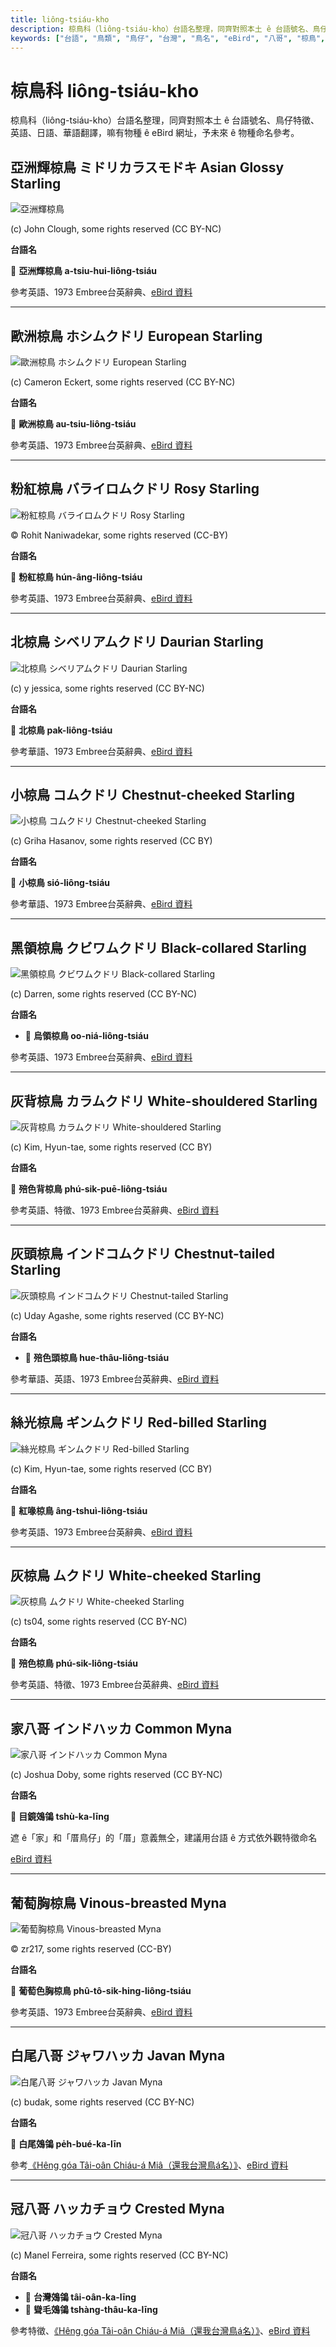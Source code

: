 ```yaml
---
title: liông-tsiáu-kho
description: 椋鳥科（liông-tsiáu-kho）台語名整理，同齊對照本土 ê 台語號名、鳥仔特徵、英語、日語、華語翻譯，嘛有物種 ê eBird 網址，予未來 ê 物種命名參考。
keywords: ["台語", "鳥類", "鳥仔", "台灣", "鳥名", "eBird", "八哥", "椋鳥", "鵁鴒"]
---
```


# 椋鳥科 liông-tsiáu-kho

椋鳥科（liông-tsiáu-kho）台語名整理，同齊對照本土 ê 台語號名、鳥仔特徵、英語、日語、華語翻譯，嘛有物種 ê eBird 網址，予未來 ê 物種命名參考。

## 亞洲輝椋鳥 ミドリカラスモドキ Asian Glossy Starling

![亞洲輝椋鳥](https://inaturalist-open-data.s3.amazonaws.com/photos/59310977/medium.jpg)

(c) John Clough, some rights reserved (CC BY-NC)

**台語名**

🎯 **亞洲輝椋鳥 a-tsiu-hui-liông-tsiáu**

參考英語、1973 Embree台英辭典、[eBird 資料](https://ebird.org/species/asgsta1)

---

## 歐洲椋鳥 ホシムクドリ European Starling

![歐洲椋鳥 ホシムクドリ European Starling](https://inaturalist-open-data.s3.amazonaws.com/photos/112860960/medium.jpg)

(c) Cameron Eckert, some rights reserved (CC BY-NC)

**台語名**

🎯 **歐洲椋鳥 au-tsiu-liông-tsiáu**

參考英語、1973 Embree台英辭典、[eBird 資料](https://ebird.org/species/eursta)

---

## 粉紅椋鳥 バライロムクドリ Rosy Starling

![粉紅椋鳥 バライロムクドリ Rosy Starling](https://inaturalist-open-data.s3.amazonaws.com/photos/459865557/medium.jpeg)

© Rohit Naniwadekar, some rights reserved (CC-BY)

**台語名**

🎯 **粉紅椋鳥 hún-âng-liông-tsiáu**

參考英語、1973 Embree台英辭典、[eBird 資料](https://ebird.org/species/rossta2)

---

## 北椋鳥 シベリアムクドリ Daurian Starling

![北椋鳥 シベリアムクドリ Daurian Starling](https://inaturalist-open-data.s3.amazonaws.com/photos/179215594/medium.jpeg)

(c) y jessica, some rights reserved (CC BY-NC)

**台語名**

🎯 **北椋鳥 pak-liông-tsiáu**

參考華語、1973 Embree台英辭典、[eBird 資料](https://ebird.org/species/dausta1)

---

## 小椋鳥 コムクドリ Chestnut-cheeked Starling

![小椋鳥 コムクドリ Chestnut-cheeked Starling](https://inaturalist-open-data.s3.amazonaws.com/photos/135435728/medium.jpg)

(c) Griha Hasanov, some rights reserved (CC BY)

**台語名**

🎯 **小椋鳥 sió-liông-tsiáu**

參考華語、1973 Embree台英辭典、[eBird 資料](https://ebird.org/species/chcsta1)

---

## 黑領椋鳥 クビワムクドリ Black-collared Starling

![黑領椋鳥 クビワムクドリ Black-collared Starling](https://inaturalist-open-data.s3.amazonaws.com/photos/146525/medium.jpg)

(c) Darren, some rights reserved (CC BY-NC)

**台語名**

- 🎯 **烏領椋鳥 oo-niá-liông-tsiáu**

參考英語、1973 Embree台英辭典、[eBird 資料](https://ebird.org/species/bkcsta1)

---

## 灰背椋鳥 カラムクドリ White-shouldered Starling

![灰背椋鳥 カラムクドリ White-shouldered Starling](https://inaturalist-open-data.s3.amazonaws.com/photos/2781305/medium.jpg)

(c) Kim, Hyun-tae, some rights reserved (CC BY)

**台語名**

🎯 **殕色背椋鳥 phú-sik-puē-liông-tsiáu**

參考英語、特徵、1973 Embree台英辭典、[eBird 資料](https://ebird.org/species/whssta2)

---

## 灰頭椋鳥 インドコムクドリ Chestnut-tailed Starling

![灰頭椋鳥 インドコムクドリ Chestnut-tailed Starling](https://inaturalist-open-data.s3.amazonaws.com/photos/89729965/medium.jpg)

(c) Uday Agashe, some rights reserved (CC BY-NC)

**台語名**

- 🎯 **殕色頭椋鳥 hue-thâu-liông-tsiáu**

參考華語、英語、1973 Embree台英辭典、[eBird 資料](https://ebird.org/species/chtsta2)

---

## 絲光椋鳥 ギンムクドリ Red-billed Starling

![絲光椋鳥 ギンムクドリ Red-billed Starling](https://inaturalist-open-data.s3.amazonaws.com/photos/2722579/medium.jpg)

(c) Kim, Hyun-tae, some rights reserved (CC BY)

**台語名**

🎯 **紅喙椋鳥 âng-tshuì-liông-tsiáu**

參考英語、1973 Embree台英辭典、[eBird 資料](https://ebird.org/species/rebsta1)

---

## 灰椋鳥 ムクドリ White-cheeked Starling

![灰椋鳥 ムクドリ White-cheeked Starling](https://inaturalist-open-data.s3.amazonaws.com/photos/151623881/medium.jpg)

(c) ts04, some rights reserved (CC BY-NC)

**台語名**

🎯 **殕色椋鳥 phú-sik-liông-tsiáu**

參考英語、特徵、1973 Embree台英辭典、[eBird 資料](https://ebird.org/species/whcsta1)

---

## 家八哥 インドハッカ Common Myna

![家八哥 インドハッカ Common Myna](https://inaturalist-open-data.s3.amazonaws.com/photos/40176800/medium.jpeg)

(c) Joshua Doby, some rights reserved (CC BY-NC)

**台語名**

🎯 **目鏡鵁鴒 tshù-ka-līng**

遮 ê「家」和「厝鳥仔」的「厝」意義無仝，建議用台語 ê 方式依外觀特徵命名

[eBird 資料](https://ebird.org/species/commyn)

---

## 葡萄胸椋鳥 Vinous-breasted Myna

![葡萄胸椋鳥 Vinous-breasted Myna](https://inaturalist-open-data.s3.amazonaws.com/photos/450128929/medium.jpeg)

© zr217, some rights reserved (CC-BY)

**台語名**

🎯 **葡萄色胸椋鳥 phû-tô-sik-hing-liông-tsiáu**

參考英語、1973 Embree台英辭典、[eBird 資料](https://ebird.org/species/vibsta4)

---

## 白尾八哥 ジャワハッカ Javan Myna

![白尾八哥 ジャワハッカ Javan Myna](https://inaturalist-open-data.s3.amazonaws.com/photos/6931082/medium.jpg)

(c) budak, some rights reserved (CC BY-NC)

**台語名**

🎯 **白尾鵁鴒 pe̍h-bué-ka-līn**

參考[《Hêng góa Tâi-oân Chiáu-á Miâ（還我台灣鳥á名）》](https://siaulahjih.github.io/TaiOanChiauA/)、[eBird 資料](https://ebird.org/species/whvmyn)

---

## 冠八哥 ハッカチョウ Crested Myna

![冠八哥 ハッカチョウ Crested Myna](https://inaturalist-open-data.s3.amazonaws.com/photos/126315754/medium.jpeg)

(c) Manel Ferreira, some rights reserved (CC BY-NC)

**台語名**

- 🎯 **台灣鵁鴒 tâi-oân-ka-līng**
- 🎯 **聳毛鵁鴒 tshàng-thâu-ka-līng**

參考特徵、[《Hêng góa Tâi-oân Chiáu-á Miâ（還我台灣鳥á名）》](https://siaulahjih.github.io/TaiOanChiauA/)、[eBird 資料](https://ebird.org/species/cremyn)
